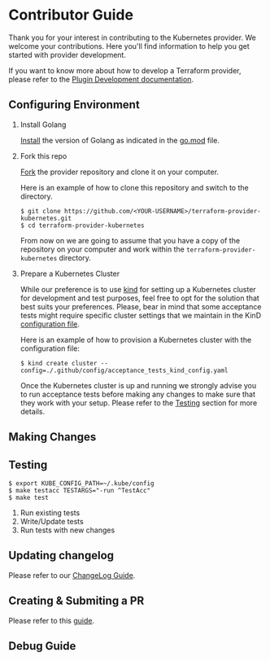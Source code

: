 # Contributor Guide

Thank you for your interest in contributing to the Kubernetes provider. We welcome your contributions. Here you'll find information to help you get started with provider development.

If you want to know more about how to develop a Terraform provider, please refer to the [Plugin Development documentation](https://developer.hashicorp.com/terraform/plugin).

## Configuring Environment

<!-- TODO:
- Add cluster name to the config
- Add an example of how to use Kustomize to tune the cluster config and provision different Kubernetes version
- Once we move on with more automation, we need to update this section too
- We might want to add an example of how to provision a KinD cluster with Terraform
- We might want to add a few words on how to use kubectl command to validate the cluster
- We might want to mention here or in a different place that some tests we can only run on a specific managed cluster, such as AKS, GKE, or AWS and how to do that
-->

1. Install Golang

    [Install](https://go.dev/doc/install) the version of Golang as indicated in the [go.mod](../go.mod) file.

1. Fork this repo

    [Fork](https://docs.github.com/en/pull-requests/collaborating-with-pull-requests/working-with-forks/fork-a-repo) the provider repository and clone it on your computer.

    Here is an example of how to clone this repository and switch to the directory.

    ```console
    $ git clone https://github.com/<YOUR-USERNAME>/terraform-provider-kubernetes.git
    $ cd terraform-provider-kubernetes
    ```

    From now on we are going to assume that you have a copy of the repository on your computer and work within the `terraform-provider-kubernetes` directory.

1. Prepare a Kubernetes Cluster

    While our preference is to use [kind](https://kind.sigs.k8s.io/) for setting up a Kubernetes cluster for development and test purposes, feel free to opt for the solution that best suits your preferences. Please, bear in mind that some acceptance tests might require specific cluster settings that we maintain in the KinD [configuration file](../.github/config/acceptance_tests_kind_config.yaml).

    Here is an example of how to provision a Kubernetes cluster with the configuration file:

    ```console
    $ kind create cluster --config=./.github/config/acceptance_tests_kind_config.yaml
    ```

    Once the Kubernetes cluster is up and running we strongly advise you to run acceptance tests before making any changes to make sure that they work with your setup. Please refer to the [Testing](#testing) section for more details.


## Making Changes

<!-- TODO:
- We need to mention here linters that we have and how to run them
- Break down changes into categories, such as adding, updating, removing(???) or fixing resource, data source, provider block, attribute, documentation or making a small change
- We might want to mention here some best practices that are specfic to the Kubernete provider, such as reuse constatns from the Kuberentes packages as a default value in an attribute or within a validation function
-->

## Testing

<!-- TODO:
- We need to explain here that the provider has unit and acceptance tests and when they need to be added or updated
- We need to explain here how to run a specific test or group of tests
- We need to explain here how to build a provider binary and run it
-->

```console
$ export KUBE_CONFIG_PATH=~/.kube/config
$ make testacc TESTARGS="-run ^TestAcc"
$ make test
```

1. Run existing tests
1. Write/Update tests
1. Run tests with new changes

## Updating changelog

<!-- TODO:
- We need to explain here when a change log is necessary to add
-->

Please refer to our [ChangeLog Guide](../CHANGELOG_GUIDE.md).

## Creating & Submiting a PR

<!--
- We need to explain here what do we expect to see in a PR, the same should be reflected in a PR template
-->

Please refer to this [guide](https://docs.github.com/en/pull-requests/collaborating-with-pull-requests/proposing-changes-to-your-work-with-pull-requests/creating-a-pull-request-from-a-fork).

## Debug Guide

<!-- TODO THIS SECTION -->
